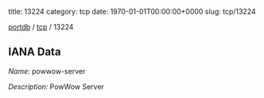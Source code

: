 title: 13224
category: tcp
date: 1970-01-01T00:00:00+0000
slug: tcp/13224

[portdb](/) / [tcp](/category/tcp.html) / 13224


## IANA Data

_Name:_ powwow-server

_Description:_ PowWow Server

